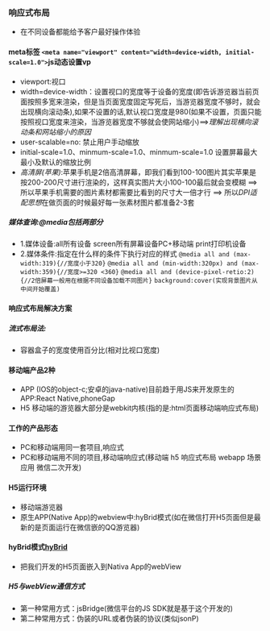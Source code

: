 ### 响应式布局
- 在不同设备都能给予客户最好操作体验
#### meta标签 `<meta name="viewport" content="width=device-width, initial-scale=1.0">`**js动态设置vp**
- viewport:视口
- width=device-width：设置视口的宽度等于设备的宽度(即告诉游览器当前页面按照多宽来渲染，但是当页面宽度固定写死后，当游览器宽度不够时，就会出现横向滚动条),如果不设置的话,默认视口宽度是980(如果不设置，页面只能按照视口宽度来渲染，当游览器宽度不够就会使网站缩小)==>*理解出现横向滚动条和网站缩小的原因*
- user-scalable=no: 禁止用户手动缩放
- initial-scale=1.0、minmum-scale=1.0、minmum-scale=1.0 设置屏幕最大最小及默认的缩放比例
- *高清屏(苹果)*:苹果手机是2倍高清屏幕，即我们看到100-100图片其实苹果是按200-200尺寸进行渲染的，这样真实图片大小100-100最后就会变模糊 ==> 所以苹果手机需要的图片素材都需要比看到的尺寸大一倍才行 ==> 所以*DPI适配思想*在做页面的时候最好每一张素材图片都准备2-3套
##### 媒体查询:@media包括两部分
- 1.媒体设备:all所有设备 screen所有屏幕设备PC+移动端 print打印机设备
- 2.媒体条件:指定在什么样的条件下执行对应的样式
`@media all and (max-width:319){//宽度小于320}`
`@media all and (min-width:320px) and (max-width:359){//宽度>=320 <360}`
`@media all and (device-pixel-retio:2){//2倍屏幕一般用在根据不同设备加载不同图片}`
`background:cover(实现背景图片从中间开始覆盖)`
#### 响应式布局解决方案
##### 流式布局法:
- 容器盒子的宽度使用百分比(相对比视口宽度)
#### 移动端产品2种
- APP (IOS的object-c;安卓的java-native)目前趋于用JS来开发原生的APP:React Native,phoneGap
- H5 移动端的游览器大部分是webkit内核(指的是:html页面移动端响应式布局)
#### 工作的产品形态
- PC和移动端用同一套项目,响应式
- PC和移动端用不同的项目,移动端响应式(移动端 h5 响应式布局 webapp 场景应用 微信二次开发)
#### H5运行环境
- 移动端游览器
- 原生APP(Native App)的webview中:hyBrid模式(如在微信打开H5页面但是最新的是页面运行在微信嵌的QQ游览器)
#### hyBrid模式[hyBrid](http://old.zhufengpeixun.cn/qianduanjishuziliao/mobileDevelopment/2016-07-15/511.html)
- 把我们开发的H5页面嵌入到Nativa App的webView
##### H5与webView通信方式
- 第一种常用方式：jsBridge(微信平台的JS SDK就是基于这个开发的)
- 第二种常用方式：伪装的URL或者伪装的协议(类似jsonP)
